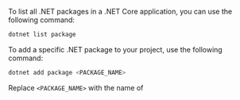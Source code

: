 To list all .NET packages in a .NET Core application, you can use the following command:

```sh
dotnet list package
```

To add a specific .NET package to your project, use the following command:

```sh
dotnet add package <PACKAGE_NAME>
```

Replace `<PACKAGE_NAME>` with the name of   